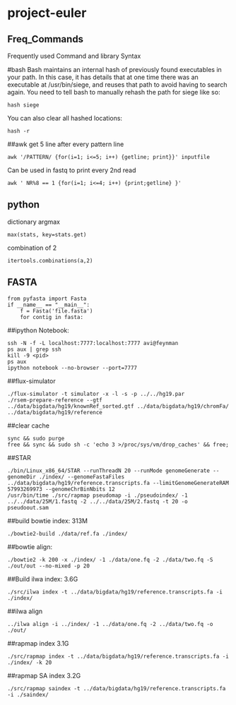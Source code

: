 # project-euler
## Freq_Commands
Frequently used Command and library Syntax

#bash
Bash maintains an internal hash of previously found executables in your path. In this case, it has details that at one time there was an executable at /usr/bin/siege, and reuses that path to avoid having to search again. You need to tell bash to manually rehash the path for siege like so:  
```
hash siege
```  
You can also clear all hashed locations:

```
hash -r
```

##awk
get 5 line after every pattern line
```
awk '/PATTERN/ {for(i=1; i<=5; i++) {getline; print}}' inputfile
```

Can be used in fastq to print every 2nd read
```
awk ' NR%8 == 1 {for(i=1; i<=4; i++) {print;getline} }'
```

## python
dictionary argmax
```
max(stats, key=stats.get)
```
combination of 2
```
itertools.combinations(a,2)
```

## FASTA
```
from pyfasta import Fasta
if __name__ == "__main__":
    f = Fasta('file.fasta')
    for contig in fasta:
```
##ipython Notebook:
```
ssh -N -f -L localhost:7777:localhost:7777 avi@feynman
ps aux | grep ssh
kill -9 <pid>
ps aux
ipython notebook --no-browser --port=7777
```

##flux-simulator
```
./flux-simulator -t simulator -x -l -s -p ../../hg19.par
./rsem-prepare-reference --gtf ../data/bigdata/hg19/knownRef_sorted.gtf ../data/bigdata/hg19/chromFa/ ../data/bigdata/hg19/reference
```

##clear cache
```
sync && sudo purge
free && sync && sudo sh -c 'echo 3 >/proc/sys/vm/drop_caches' && free;
```

##STAR
```
./bin/Linux_x86_64/STAR --runThreadN 20 --runMode genomeGenerate --genomeDir ./index/ --genomeFastaFiles ../data/bigdata/hg19/reference.transcripts.fa --limitGenomeGenerateRAM 57993269973 --genomeChrBinNbits 12
/usr/bin/time ./src/rapmap pseudomap -i ./pseudoindex/ -1 ../../data/25M/1.fastq -2 ../../data/25M/2.fastq -t 20 -o pseudoout.sam
```

##build bowtie index:  313M
```
./bowtie2-build ./data/ref.fa ./index/
```

##bowtie align:
```
./bowtie2 -k 200 -x ./index/ -1 ./data/one.fq -2 ./data/two.fq -S ./out/out --no-mixed -p 20
```

##Build ilwa index: 3.6G
```
./src/ilwa index -t ../data/bigdata/hg19/reference.transcripts.fa -i ./index/
```

##ilwa align
```
../ilwa align -i ../index/ -1 ../data/one.fq -2 ../data/two.fq -o ./out/
```

##rapmap index       3.1G
```
./src/rapmap index -t ../data/bigdata/hg19/reference.transcripts.fa -i ./index/ -k 20
```

##rapmap SA index    3.2G
```
./src/rapmap saindex -t ../data/bigdata/hg19/reference.transcripts.fa -i ./saindex/
```
